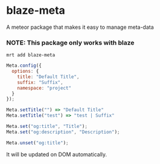 blaze-meta
==========

A meteor package that makes it easy to manage meta-data

### NOTE: This package only works with blaze

```
mrt add blaze-meta
```

```js
Meta.config({
  options: {
    title: "Default Title",
    suffix: "Suffix",
    namespace: "project"
  }
});

Meta.setTitle("") => "Default Title"
Meta.setTitle("test") => "test | Suffix"

Meta.set("og:title", "Title");
Meta.set("og:description", "Description");

Meta.unset("og:title");
```

It will be updated on DOM automatically.
